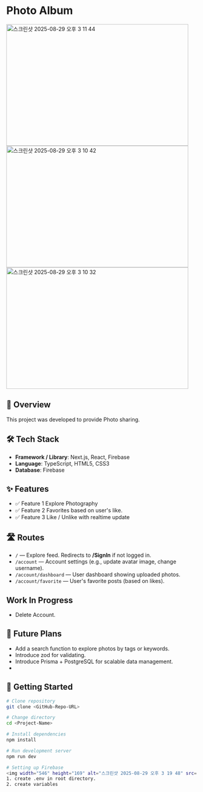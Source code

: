 # Photo Album
<img width="480" height="320" alt="스크린샷 2025-08-29 오후 3 11 44" src="https://github.com/user-attachments/assets/83e6e407-c372-48ed-9c98-0643864db403" />
<img width="480" height="320" alt="스크린샷 2025-08-29 오후 3 10 42" src="https://github.com/user-attachments/assets/3d01cdd6-a5b0-4fbb-ae11-b9d30d12d506" />
<img width="480" height="320" alt="스크린샷 2025-08-29 오후 3 10 32" src="https://github.com/user-attachments/assets/dd4ff4b2-7724-41a3-8034-334e9094452d" />


## 📖 Overview
This project was developed to provide Photo sharing.  


## 🛠 Tech Stack
- **Framework / Library**: Next.js, React, Firebase  
- **Language**: TypeScript, HTML5, CSS3  
- **Database**: Firebase

## ✨ Features
- ✅ Feature 1 Explore Photography
- ✅ Feature 2 Favorites based on user's like.
- ✅ Feature 3  Like / Unlike with realtime update

## 🛣️ Routes
- `/` — Explore feed. Redirects to **/SignIn** if not logged in.
- `/account` — Account settings (e.g., update avatar image, change username).
- `/account/dashboard` — User dashboard showing uploaded photos.
- `/account/favorite` — User's favorite posts (based on likes).

## Work In Progress
- Delete Account.

## 🔮 Future Plans
- Add a search function to explore photos by tags or keywords.
- Introduce zod for validating.
- Introduce Prisma + PostgreSQL for scalable data management.
- 


## 🚀 Getting Started
```bash
# Clone repository
git clone <GitHub-Repo-URL>

# Change directory
cd <Project-Name>

# Install dependencies
npm install

# Run development server
npm run dev

# Setting up Firebase
<img width="546" height="169" alt="스크린샷 2025-08-29 오후 3 19 48" src="https://github.com/user-attachments/assets/deb3dab1-91e8-4622-a90e-801cdaab2936" />
1. create .env in root directory.
2. create variables

```
